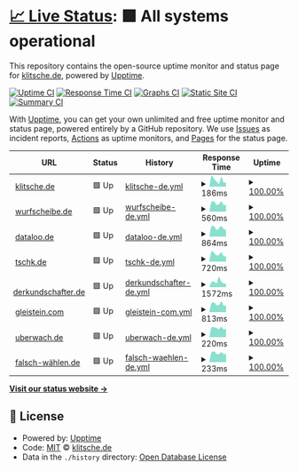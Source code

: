 # [📈 Live Status](https://klitsche.github.io/upptime): <!--live status--> **🟩 All systems operational**

This repository contains the open-source uptime monitor and status page for [klitsche.de](https://klitsche.de), powered by [Upptime](https://github.com/upptime/upptime).

[![Uptime CI](https://github.com/klitsche/upptime/workflows/Uptime%20CI/badge.svg)](https://github.com/klitsche/upptime/actions?query=workflow%3A%22Uptime+CI%22)
[![Response Time CI](https://github.com/klitsche/upptime/workflows/Response%20Time%20CI/badge.svg)](https://github.com/klitsche/upptime/actions?query=workflow%3A%22Response+Time+CI%22)
[![Graphs CI](https://github.com/klitsche/upptime/workflows/Graphs%20CI/badge.svg)](https://github.com/klitsche/upptime/actions?query=workflow%3A%22Graphs+CI%22)
[![Static Site CI](https://github.com/klitsche/upptime/workflows/Static%20Site%20CI/badge.svg)](https://github.com/klitsche/upptime/actions?query=workflow%3A%22Static+Site+CI%22)
[![Summary CI](https://github.com/klitsche/upptime/workflows/Summary%20CI/badge.svg)](https://github.com/klitsche/upptime/actions?query=workflow%3A%22Summary+CI%22)

With [Upptime](https://upptime.js.org), you can get your own unlimited and free uptime monitor and status page, powered entirely by a GitHub repository. We use [Issues](https://github.com/klitsche/upptime/issues) as incident reports, [Actions](https://github.com/klitsche/upptime/actions) as uptime monitors, and [Pages](https://klitsche.github.io/upptime) for the status page.

<!--start: status pages-->
<!-- This summary is generated by Upptime (https://github.com/upptime/upptime) -->
<!-- Do not edit this manually, your changes will be overwritten -->
<!-- prettier-ignore -->
| URL | Status | History | Response Time | Uptime |
| --- | ------ | ------- | ------------- | ------ |
| <img alt="" src="https://icons.duckduckgo.com/ip3/klitsche.de.ico" height="13"> [klitsche.de](https://klitsche.de) | 🟩 Up | [klitsche-de.yml](https://github.com/klitsche/upptime/commits/HEAD/history/klitsche-de.yml) | <details><summary><img alt="Response time graph" src="./graphs/klitsche-de/response-time-week.png" height="20"> 186ms</summary><br><a href="https://klitsche.github.io/upptime/history/klitsche-de"><img alt="Response time 309" src="https://img.shields.io/endpoint?url=https%3A%2F%2Fraw.githubusercontent.com%2Fklitsche%2Fupptime%2FHEAD%2Fapi%2Fklitsche-de%2Fresponse-time.json"></a><br><a href="https://klitsche.github.io/upptime/history/klitsche-de"><img alt="24-hour response time 142" src="https://img.shields.io/endpoint?url=https%3A%2F%2Fraw.githubusercontent.com%2Fklitsche%2Fupptime%2FHEAD%2Fapi%2Fklitsche-de%2Fresponse-time-day.json"></a><br><a href="https://klitsche.github.io/upptime/history/klitsche-de"><img alt="7-day response time 186" src="https://img.shields.io/endpoint?url=https%3A%2F%2Fraw.githubusercontent.com%2Fklitsche%2Fupptime%2FHEAD%2Fapi%2Fklitsche-de%2Fresponse-time-week.json"></a><br><a href="https://klitsche.github.io/upptime/history/klitsche-de"><img alt="30-day response time 229" src="https://img.shields.io/endpoint?url=https%3A%2F%2Fraw.githubusercontent.com%2Fklitsche%2Fupptime%2FHEAD%2Fapi%2Fklitsche-de%2Fresponse-time-month.json"></a><br><a href="https://klitsche.github.io/upptime/history/klitsche-de"><img alt="1-year response time 280" src="https://img.shields.io/endpoint?url=https%3A%2F%2Fraw.githubusercontent.com%2Fklitsche%2Fupptime%2FHEAD%2Fapi%2Fklitsche-de%2Fresponse-time-year.json"></a></details> | <details><summary><a href="https://klitsche.github.io/upptime/history/klitsche-de">100.00%</a></summary><a href="https://klitsche.github.io/upptime/history/klitsche-de"><img alt="All-time uptime 100.00%" src="https://img.shields.io/endpoint?url=https%3A%2F%2Fraw.githubusercontent.com%2Fklitsche%2Fupptime%2FHEAD%2Fapi%2Fklitsche-de%2Fuptime.json"></a><br><a href="https://klitsche.github.io/upptime/history/klitsche-de"><img alt="24-hour uptime 100.00%" src="https://img.shields.io/endpoint?url=https%3A%2F%2Fraw.githubusercontent.com%2Fklitsche%2Fupptime%2FHEAD%2Fapi%2Fklitsche-de%2Fuptime-day.json"></a><br><a href="https://klitsche.github.io/upptime/history/klitsche-de"><img alt="7-day uptime 100.00%" src="https://img.shields.io/endpoint?url=https%3A%2F%2Fraw.githubusercontent.com%2Fklitsche%2Fupptime%2FHEAD%2Fapi%2Fklitsche-de%2Fuptime-week.json"></a><br><a href="https://klitsche.github.io/upptime/history/klitsche-de"><img alt="30-day uptime 100.00%" src="https://img.shields.io/endpoint?url=https%3A%2F%2Fraw.githubusercontent.com%2Fklitsche%2Fupptime%2FHEAD%2Fapi%2Fklitsche-de%2Fuptime-month.json"></a><br><a href="https://klitsche.github.io/upptime/history/klitsche-de"><img alt="1-year uptime 100.00%" src="https://img.shields.io/endpoint?url=https%3A%2F%2Fraw.githubusercontent.com%2Fklitsche%2Fupptime%2FHEAD%2Fapi%2Fklitsche-de%2Fuptime-year.json"></a></details>
| <img alt="" src="https://icons.duckduckgo.com/ip3/wurfscheibe.de.ico" height="13"> [wurfscheibe.de](https://wurfscheibe.de) | 🟩 Up | [wurfscheibe-de.yml](https://github.com/klitsche/upptime/commits/HEAD/history/wurfscheibe-de.yml) | <details><summary><img alt="Response time graph" src="./graphs/wurfscheibe-de/response-time-week.png" height="20"> 560ms</summary><br><a href="https://klitsche.github.io/upptime/history/wurfscheibe-de"><img alt="Response time 727" src="https://img.shields.io/endpoint?url=https%3A%2F%2Fraw.githubusercontent.com%2Fklitsche%2Fupptime%2FHEAD%2Fapi%2Fwurfscheibe-de%2Fresponse-time.json"></a><br><a href="https://klitsche.github.io/upptime/history/wurfscheibe-de"><img alt="24-hour response time 505" src="https://img.shields.io/endpoint?url=https%3A%2F%2Fraw.githubusercontent.com%2Fklitsche%2Fupptime%2FHEAD%2Fapi%2Fwurfscheibe-de%2Fresponse-time-day.json"></a><br><a href="https://klitsche.github.io/upptime/history/wurfscheibe-de"><img alt="7-day response time 560" src="https://img.shields.io/endpoint?url=https%3A%2F%2Fraw.githubusercontent.com%2Fklitsche%2Fupptime%2FHEAD%2Fapi%2Fwurfscheibe-de%2Fresponse-time-week.json"></a><br><a href="https://klitsche.github.io/upptime/history/wurfscheibe-de"><img alt="30-day response time 598" src="https://img.shields.io/endpoint?url=https%3A%2F%2Fraw.githubusercontent.com%2Fklitsche%2Fupptime%2FHEAD%2Fapi%2Fwurfscheibe-de%2Fresponse-time-month.json"></a><br><a href="https://klitsche.github.io/upptime/history/wurfscheibe-de"><img alt="1-year response time 709" src="https://img.shields.io/endpoint?url=https%3A%2F%2Fraw.githubusercontent.com%2Fklitsche%2Fupptime%2FHEAD%2Fapi%2Fwurfscheibe-de%2Fresponse-time-year.json"></a></details> | <details><summary><a href="https://klitsche.github.io/upptime/history/wurfscheibe-de">100.00%</a></summary><a href="https://klitsche.github.io/upptime/history/wurfscheibe-de"><img alt="All-time uptime 95.92%" src="https://img.shields.io/endpoint?url=https%3A%2F%2Fraw.githubusercontent.com%2Fklitsche%2Fupptime%2FHEAD%2Fapi%2Fwurfscheibe-de%2Fuptime.json"></a><br><a href="https://klitsche.github.io/upptime/history/wurfscheibe-de"><img alt="24-hour uptime 100.00%" src="https://img.shields.io/endpoint?url=https%3A%2F%2Fraw.githubusercontent.com%2Fklitsche%2Fupptime%2FHEAD%2Fapi%2Fwurfscheibe-de%2Fuptime-day.json"></a><br><a href="https://klitsche.github.io/upptime/history/wurfscheibe-de"><img alt="7-day uptime 100.00%" src="https://img.shields.io/endpoint?url=https%3A%2F%2Fraw.githubusercontent.com%2Fklitsche%2Fupptime%2FHEAD%2Fapi%2Fwurfscheibe-de%2Fuptime-week.json"></a><br><a href="https://klitsche.github.io/upptime/history/wurfscheibe-de"><img alt="30-day uptime 100.00%" src="https://img.shields.io/endpoint?url=https%3A%2F%2Fraw.githubusercontent.com%2Fklitsche%2Fupptime%2FHEAD%2Fapi%2Fwurfscheibe-de%2Fuptime-month.json"></a><br><a href="https://klitsche.github.io/upptime/history/wurfscheibe-de"><img alt="1-year uptime 92.35%" src="https://img.shields.io/endpoint?url=https%3A%2F%2Fraw.githubusercontent.com%2Fklitsche%2Fupptime%2FHEAD%2Fapi%2Fwurfscheibe-de%2Fuptime-year.json"></a></details>
| <img alt="" src="https://icons.duckduckgo.com/ip3/dataloo.de.ico" height="13"> [dataloo.de](https://dataloo.de) | 🟩 Up | [dataloo-de.yml](https://github.com/klitsche/upptime/commits/HEAD/history/dataloo-de.yml) | <details><summary><img alt="Response time graph" src="./graphs/dataloo-de/response-time-week.png" height="20"> 864ms</summary><br><a href="https://klitsche.github.io/upptime/history/dataloo-de"><img alt="Response time 908" src="https://img.shields.io/endpoint?url=https%3A%2F%2Fraw.githubusercontent.com%2Fklitsche%2Fupptime%2FHEAD%2Fapi%2Fdataloo-de%2Fresponse-time.json"></a><br><a href="https://klitsche.github.io/upptime/history/dataloo-de"><img alt="24-hour response time 746" src="https://img.shields.io/endpoint?url=https%3A%2F%2Fraw.githubusercontent.com%2Fklitsche%2Fupptime%2FHEAD%2Fapi%2Fdataloo-de%2Fresponse-time-day.json"></a><br><a href="https://klitsche.github.io/upptime/history/dataloo-de"><img alt="7-day response time 864" src="https://img.shields.io/endpoint?url=https%3A%2F%2Fraw.githubusercontent.com%2Fklitsche%2Fupptime%2FHEAD%2Fapi%2Fdataloo-de%2Fresponse-time-week.json"></a><br><a href="https://klitsche.github.io/upptime/history/dataloo-de"><img alt="30-day response time 914" src="https://img.shields.io/endpoint?url=https%3A%2F%2Fraw.githubusercontent.com%2Fklitsche%2Fupptime%2FHEAD%2Fapi%2Fdataloo-de%2Fresponse-time-month.json"></a><br><a href="https://klitsche.github.io/upptime/history/dataloo-de"><img alt="1-year response time 898" src="https://img.shields.io/endpoint?url=https%3A%2F%2Fraw.githubusercontent.com%2Fklitsche%2Fupptime%2FHEAD%2Fapi%2Fdataloo-de%2Fresponse-time-year.json"></a></details> | <details><summary><a href="https://klitsche.github.io/upptime/history/dataloo-de">100.00%</a></summary><a href="https://klitsche.github.io/upptime/history/dataloo-de"><img alt="All-time uptime 99.70%" src="https://img.shields.io/endpoint?url=https%3A%2F%2Fraw.githubusercontent.com%2Fklitsche%2Fupptime%2FHEAD%2Fapi%2Fdataloo-de%2Fuptime.json"></a><br><a href="https://klitsche.github.io/upptime/history/dataloo-de"><img alt="24-hour uptime 100.00%" src="https://img.shields.io/endpoint?url=https%3A%2F%2Fraw.githubusercontent.com%2Fklitsche%2Fupptime%2FHEAD%2Fapi%2Fdataloo-de%2Fuptime-day.json"></a><br><a href="https://klitsche.github.io/upptime/history/dataloo-de"><img alt="7-day uptime 100.00%" src="https://img.shields.io/endpoint?url=https%3A%2F%2Fraw.githubusercontent.com%2Fklitsche%2Fupptime%2FHEAD%2Fapi%2Fdataloo-de%2Fuptime-week.json"></a><br><a href="https://klitsche.github.io/upptime/history/dataloo-de"><img alt="30-day uptime 100.00%" src="https://img.shields.io/endpoint?url=https%3A%2F%2Fraw.githubusercontent.com%2Fklitsche%2Fupptime%2FHEAD%2Fapi%2Fdataloo-de%2Fuptime-month.json"></a><br><a href="https://klitsche.github.io/upptime/history/dataloo-de"><img alt="1-year uptime 98.87%" src="https://img.shields.io/endpoint?url=https%3A%2F%2Fraw.githubusercontent.com%2Fklitsche%2Fupptime%2FHEAD%2Fapi%2Fdataloo-de%2Fuptime-year.json"></a></details>
| <img alt="" src="https://icons.duckduckgo.com/ip3/tschk.de.ico" height="13"> [tschk.de](https://tschk.de) | 🟩 Up | [tschk-de.yml](https://github.com/klitsche/upptime/commits/HEAD/history/tschk-de.yml) | <details><summary><img alt="Response time graph" src="./graphs/tschk-de/response-time-week.png" height="20"> 720ms</summary><br><a href="https://klitsche.github.io/upptime/history/tschk-de"><img alt="Response time 873" src="https://img.shields.io/endpoint?url=https%3A%2F%2Fraw.githubusercontent.com%2Fklitsche%2Fupptime%2FHEAD%2Fapi%2Ftschk-de%2Fresponse-time.json"></a><br><a href="https://klitsche.github.io/upptime/history/tschk-de"><img alt="24-hour response time 629" src="https://img.shields.io/endpoint?url=https%3A%2F%2Fraw.githubusercontent.com%2Fklitsche%2Fupptime%2FHEAD%2Fapi%2Ftschk-de%2Fresponse-time-day.json"></a><br><a href="https://klitsche.github.io/upptime/history/tschk-de"><img alt="7-day response time 720" src="https://img.shields.io/endpoint?url=https%3A%2F%2Fraw.githubusercontent.com%2Fklitsche%2Fupptime%2FHEAD%2Fapi%2Ftschk-de%2Fresponse-time-week.json"></a><br><a href="https://klitsche.github.io/upptime/history/tschk-de"><img alt="30-day response time 801" src="https://img.shields.io/endpoint?url=https%3A%2F%2Fraw.githubusercontent.com%2Fklitsche%2Fupptime%2FHEAD%2Fapi%2Ftschk-de%2Fresponse-time-month.json"></a><br><a href="https://klitsche.github.io/upptime/history/tschk-de"><img alt="1-year response time 863" src="https://img.shields.io/endpoint?url=https%3A%2F%2Fraw.githubusercontent.com%2Fklitsche%2Fupptime%2FHEAD%2Fapi%2Ftschk-de%2Fresponse-time-year.json"></a></details> | <details><summary><a href="https://klitsche.github.io/upptime/history/tschk-de">100.00%</a></summary><a href="https://klitsche.github.io/upptime/history/tschk-de"><img alt="All-time uptime 96.41%" src="https://img.shields.io/endpoint?url=https%3A%2F%2Fraw.githubusercontent.com%2Fklitsche%2Fupptime%2FHEAD%2Fapi%2Ftschk-de%2Fuptime.json"></a><br><a href="https://klitsche.github.io/upptime/history/tschk-de"><img alt="24-hour uptime 100.00%" src="https://img.shields.io/endpoint?url=https%3A%2F%2Fraw.githubusercontent.com%2Fklitsche%2Fupptime%2FHEAD%2Fapi%2Ftschk-de%2Fuptime-day.json"></a><br><a href="https://klitsche.github.io/upptime/history/tschk-de"><img alt="7-day uptime 100.00%" src="https://img.shields.io/endpoint?url=https%3A%2F%2Fraw.githubusercontent.com%2Fklitsche%2Fupptime%2FHEAD%2Fapi%2Ftschk-de%2Fuptime-week.json"></a><br><a href="https://klitsche.github.io/upptime/history/tschk-de"><img alt="30-day uptime 100.00%" src="https://img.shields.io/endpoint?url=https%3A%2F%2Fraw.githubusercontent.com%2Fklitsche%2Fupptime%2FHEAD%2Fapi%2Ftschk-de%2Fuptime-month.json"></a><br><a href="https://klitsche.github.io/upptime/history/tschk-de"><img alt="1-year uptime 93.54%" src="https://img.shields.io/endpoint?url=https%3A%2F%2Fraw.githubusercontent.com%2Fklitsche%2Fupptime%2FHEAD%2Fapi%2Ftschk-de%2Fuptime-year.json"></a></details>
| <img alt="" src="https://icons.duckduckgo.com/ip3/derkundschafter.de.ico" height="13"> [derkundschafter.de](https://derkundschafter.de) | 🟩 Up | [derkundschafter-de.yml](https://github.com/klitsche/upptime/commits/HEAD/history/derkundschafter-de.yml) | <details><summary><img alt="Response time graph" src="./graphs/derkundschafter-de/response-time-week.png" height="20"> 1572ms</summary><br><a href="https://klitsche.github.io/upptime/history/derkundschafter-de"><img alt="Response time 1285" src="https://img.shields.io/endpoint?url=https%3A%2F%2Fraw.githubusercontent.com%2Fklitsche%2Fupptime%2FHEAD%2Fapi%2Fderkundschafter-de%2Fresponse-time.json"></a><br><a href="https://klitsche.github.io/upptime/history/derkundschafter-de"><img alt="24-hour response time 1122" src="https://img.shields.io/endpoint?url=https%3A%2F%2Fraw.githubusercontent.com%2Fklitsche%2Fupptime%2FHEAD%2Fapi%2Fderkundschafter-de%2Fresponse-time-day.json"></a><br><a href="https://klitsche.github.io/upptime/history/derkundschafter-de"><img alt="7-day response time 1572" src="https://img.shields.io/endpoint?url=https%3A%2F%2Fraw.githubusercontent.com%2Fklitsche%2Fupptime%2FHEAD%2Fapi%2Fderkundschafter-de%2Fresponse-time-week.json"></a><br><a href="https://klitsche.github.io/upptime/history/derkundschafter-de"><img alt="30-day response time 1491" src="https://img.shields.io/endpoint?url=https%3A%2F%2Fraw.githubusercontent.com%2Fklitsche%2Fupptime%2FHEAD%2Fapi%2Fderkundschafter-de%2Fresponse-time-month.json"></a><br><a href="https://klitsche.github.io/upptime/history/derkundschafter-de"><img alt="1-year response time 1271" src="https://img.shields.io/endpoint?url=https%3A%2F%2Fraw.githubusercontent.com%2Fklitsche%2Fupptime%2FHEAD%2Fapi%2Fderkundschafter-de%2Fresponse-time-year.json"></a></details> | <details><summary><a href="https://klitsche.github.io/upptime/history/derkundschafter-de">100.00%</a></summary><a href="https://klitsche.github.io/upptime/history/derkundschafter-de"><img alt="All-time uptime 99.96%" src="https://img.shields.io/endpoint?url=https%3A%2F%2Fraw.githubusercontent.com%2Fklitsche%2Fupptime%2FHEAD%2Fapi%2Fderkundschafter-de%2Fuptime.json"></a><br><a href="https://klitsche.github.io/upptime/history/derkundschafter-de"><img alt="24-hour uptime 100.00%" src="https://img.shields.io/endpoint?url=https%3A%2F%2Fraw.githubusercontent.com%2Fklitsche%2Fupptime%2FHEAD%2Fapi%2Fderkundschafter-de%2Fuptime-day.json"></a><br><a href="https://klitsche.github.io/upptime/history/derkundschafter-de"><img alt="7-day uptime 100.00%" src="https://img.shields.io/endpoint?url=https%3A%2F%2Fraw.githubusercontent.com%2Fklitsche%2Fupptime%2FHEAD%2Fapi%2Fderkundschafter-de%2Fuptime-week.json"></a><br><a href="https://klitsche.github.io/upptime/history/derkundschafter-de"><img alt="30-day uptime 100.00%" src="https://img.shields.io/endpoint?url=https%3A%2F%2Fraw.githubusercontent.com%2Fklitsche%2Fupptime%2FHEAD%2Fapi%2Fderkundschafter-de%2Fuptime-month.json"></a><br><a href="https://klitsche.github.io/upptime/history/derkundschafter-de"><img alt="1-year uptime 99.94%" src="https://img.shields.io/endpoint?url=https%3A%2F%2Fraw.githubusercontent.com%2Fklitsche%2Fupptime%2FHEAD%2Fapi%2Fderkundschafter-de%2Fuptime-year.json"></a></details>
| <img alt="" src="https://icons.duckduckgo.com/ip3/gleistein.com.ico" height="13"> [gleistein.com](https://gleistein.com) | 🟩 Up | [gleistein-com.yml](https://github.com/klitsche/upptime/commits/HEAD/history/gleistein-com.yml) | <details><summary><img alt="Response time graph" src="./graphs/gleistein-com/response-time-week.png" height="20"> 813ms</summary><br><a href="https://klitsche.github.io/upptime/history/gleistein-com"><img alt="Response time 826" src="https://img.shields.io/endpoint?url=https%3A%2F%2Fraw.githubusercontent.com%2Fklitsche%2Fupptime%2FHEAD%2Fapi%2Fgleistein-com%2Fresponse-time.json"></a><br><a href="https://klitsche.github.io/upptime/history/gleistein-com"><img alt="24-hour response time 631" src="https://img.shields.io/endpoint?url=https%3A%2F%2Fraw.githubusercontent.com%2Fklitsche%2Fupptime%2FHEAD%2Fapi%2Fgleistein-com%2Fresponse-time-day.json"></a><br><a href="https://klitsche.github.io/upptime/history/gleistein-com"><img alt="7-day response time 813" src="https://img.shields.io/endpoint?url=https%3A%2F%2Fraw.githubusercontent.com%2Fklitsche%2Fupptime%2FHEAD%2Fapi%2Fgleistein-com%2Fresponse-time-week.json"></a><br><a href="https://klitsche.github.io/upptime/history/gleistein-com"><img alt="30-day response time 844" src="https://img.shields.io/endpoint?url=https%3A%2F%2Fraw.githubusercontent.com%2Fklitsche%2Fupptime%2FHEAD%2Fapi%2Fgleistein-com%2Fresponse-time-month.json"></a><br><a href="https://klitsche.github.io/upptime/history/gleistein-com"><img alt="1-year response time 841" src="https://img.shields.io/endpoint?url=https%3A%2F%2Fraw.githubusercontent.com%2Fklitsche%2Fupptime%2FHEAD%2Fapi%2Fgleistein-com%2Fresponse-time-year.json"></a></details> | <details><summary><a href="https://klitsche.github.io/upptime/history/gleistein-com">100.00%</a></summary><a href="https://klitsche.github.io/upptime/history/gleistein-com"><img alt="All-time uptime 99.96%" src="https://img.shields.io/endpoint?url=https%3A%2F%2Fraw.githubusercontent.com%2Fklitsche%2Fupptime%2FHEAD%2Fapi%2Fgleistein-com%2Fuptime.json"></a><br><a href="https://klitsche.github.io/upptime/history/gleistein-com"><img alt="24-hour uptime 100.00%" src="https://img.shields.io/endpoint?url=https%3A%2F%2Fraw.githubusercontent.com%2Fklitsche%2Fupptime%2FHEAD%2Fapi%2Fgleistein-com%2Fuptime-day.json"></a><br><a href="https://klitsche.github.io/upptime/history/gleistein-com"><img alt="7-day uptime 100.00%" src="https://img.shields.io/endpoint?url=https%3A%2F%2Fraw.githubusercontent.com%2Fklitsche%2Fupptime%2FHEAD%2Fapi%2Fgleistein-com%2Fuptime-week.json"></a><br><a href="https://klitsche.github.io/upptime/history/gleistein-com"><img alt="30-day uptime 99.96%" src="https://img.shields.io/endpoint?url=https%3A%2F%2Fraw.githubusercontent.com%2Fklitsche%2Fupptime%2FHEAD%2Fapi%2Fgleistein-com%2Fuptime-month.json"></a><br><a href="https://klitsche.github.io/upptime/history/gleistein-com"><img alt="1-year uptime 99.95%" src="https://img.shields.io/endpoint?url=https%3A%2F%2Fraw.githubusercontent.com%2Fklitsche%2Fupptime%2FHEAD%2Fapi%2Fgleistein-com%2Fuptime-year.json"></a></details>
| <img alt="" src="https://icons.duckduckgo.com/ip3/uberwach.de.ico" height="13"> [uberwach.de](https://uberwach.de) | 🟩 Up | [uberwach-de.yml](https://github.com/klitsche/upptime/commits/HEAD/history/uberwach-de.yml) | <details><summary><img alt="Response time graph" src="./graphs/uberwach-de/response-time-week.png" height="20"> 220ms</summary><br><a href="https://klitsche.github.io/upptime/history/uberwach-de"><img alt="Response time 237" src="https://img.shields.io/endpoint?url=https%3A%2F%2Fraw.githubusercontent.com%2Fklitsche%2Fupptime%2FHEAD%2Fapi%2Fuberwach-de%2Fresponse-time.json"></a><br><a href="https://klitsche.github.io/upptime/history/uberwach-de"><img alt="24-hour response time 115" src="https://img.shields.io/endpoint?url=https%3A%2F%2Fraw.githubusercontent.com%2Fklitsche%2Fupptime%2FHEAD%2Fapi%2Fuberwach-de%2Fresponse-time-day.json"></a><br><a href="https://klitsche.github.io/upptime/history/uberwach-de"><img alt="7-day response time 220" src="https://img.shields.io/endpoint?url=https%3A%2F%2Fraw.githubusercontent.com%2Fklitsche%2Fupptime%2FHEAD%2Fapi%2Fuberwach-de%2Fresponse-time-week.json"></a><br><a href="https://klitsche.github.io/upptime/history/uberwach-de"><img alt="30-day response time 231" src="https://img.shields.io/endpoint?url=https%3A%2F%2Fraw.githubusercontent.com%2Fklitsche%2Fupptime%2FHEAD%2Fapi%2Fuberwach-de%2Fresponse-time-month.json"></a><br><a href="https://klitsche.github.io/upptime/history/uberwach-de"><img alt="1-year response time 237" src="https://img.shields.io/endpoint?url=https%3A%2F%2Fraw.githubusercontent.com%2Fklitsche%2Fupptime%2FHEAD%2Fapi%2Fuberwach-de%2Fresponse-time-year.json"></a></details> | <details><summary><a href="https://klitsche.github.io/upptime/history/uberwach-de">100.00%</a></summary><a href="https://klitsche.github.io/upptime/history/uberwach-de"><img alt="All-time uptime 100.00%" src="https://img.shields.io/endpoint?url=https%3A%2F%2Fraw.githubusercontent.com%2Fklitsche%2Fupptime%2FHEAD%2Fapi%2Fuberwach-de%2Fuptime.json"></a><br><a href="https://klitsche.github.io/upptime/history/uberwach-de"><img alt="24-hour uptime 100.00%" src="https://img.shields.io/endpoint?url=https%3A%2F%2Fraw.githubusercontent.com%2Fklitsche%2Fupptime%2FHEAD%2Fapi%2Fuberwach-de%2Fuptime-day.json"></a><br><a href="https://klitsche.github.io/upptime/history/uberwach-de"><img alt="7-day uptime 100.00%" src="https://img.shields.io/endpoint?url=https%3A%2F%2Fraw.githubusercontent.com%2Fklitsche%2Fupptime%2FHEAD%2Fapi%2Fuberwach-de%2Fuptime-week.json"></a><br><a href="https://klitsche.github.io/upptime/history/uberwach-de"><img alt="30-day uptime 100.00%" src="https://img.shields.io/endpoint?url=https%3A%2F%2Fraw.githubusercontent.com%2Fklitsche%2Fupptime%2FHEAD%2Fapi%2Fuberwach-de%2Fuptime-month.json"></a><br><a href="https://klitsche.github.io/upptime/history/uberwach-de"><img alt="1-year uptime 100.00%" src="https://img.shields.io/endpoint?url=https%3A%2F%2Fraw.githubusercontent.com%2Fklitsche%2Fupptime%2FHEAD%2Fapi%2Fuberwach-de%2Fuptime-year.json"></a></details>
| <img alt="" src="https://icons.duckduckgo.com/ip3/xn--falsch-whlen-ncb.de.ico" height="13"> [falsch-wählen.de](https://xn--falsch-whlen-ncb.de) | 🟩 Up | [falsch-waehlen-de.yml](https://github.com/klitsche/upptime/commits/HEAD/history/falsch-waehlen-de.yml) | <details><summary><img alt="Response time graph" src="./graphs/falsch-waehlen-de/response-time-week.png" height="20"> 233ms</summary><br><a href="https://klitsche.github.io/upptime/history/falsch-waehlen-de"><img alt="Response time 242" src="https://img.shields.io/endpoint?url=https%3A%2F%2Fraw.githubusercontent.com%2Fklitsche%2Fupptime%2FHEAD%2Fapi%2Ffalsch-waehlen-de%2Fresponse-time.json"></a><br><a href="https://klitsche.github.io/upptime/history/falsch-waehlen-de"><img alt="24-hour response time 221" src="https://img.shields.io/endpoint?url=https%3A%2F%2Fraw.githubusercontent.com%2Fklitsche%2Fupptime%2FHEAD%2Fapi%2Ffalsch-waehlen-de%2Fresponse-time-day.json"></a><br><a href="https://klitsche.github.io/upptime/history/falsch-waehlen-de"><img alt="7-day response time 233" src="https://img.shields.io/endpoint?url=https%3A%2F%2Fraw.githubusercontent.com%2Fklitsche%2Fupptime%2FHEAD%2Fapi%2Ffalsch-waehlen-de%2Fresponse-time-week.json"></a><br><a href="https://klitsche.github.io/upptime/history/falsch-waehlen-de"><img alt="30-day response time 241" src="https://img.shields.io/endpoint?url=https%3A%2F%2Fraw.githubusercontent.com%2Fklitsche%2Fupptime%2FHEAD%2Fapi%2Ffalsch-waehlen-de%2Fresponse-time-month.json"></a><br><a href="https://klitsche.github.io/upptime/history/falsch-waehlen-de"><img alt="1-year response time 242" src="https://img.shields.io/endpoint?url=https%3A%2F%2Fraw.githubusercontent.com%2Fklitsche%2Fupptime%2FHEAD%2Fapi%2Ffalsch-waehlen-de%2Fresponse-time-year.json"></a></details> | <details><summary><a href="https://klitsche.github.io/upptime/history/falsch-waehlen-de">100.00%</a></summary><a href="https://klitsche.github.io/upptime/history/falsch-waehlen-de"><img alt="All-time uptime 100.00%" src="https://img.shields.io/endpoint?url=https%3A%2F%2Fraw.githubusercontent.com%2Fklitsche%2Fupptime%2FHEAD%2Fapi%2Ffalsch-waehlen-de%2Fuptime.json"></a><br><a href="https://klitsche.github.io/upptime/history/falsch-waehlen-de"><img alt="24-hour uptime 100.00%" src="https://img.shields.io/endpoint?url=https%3A%2F%2Fraw.githubusercontent.com%2Fklitsche%2Fupptime%2FHEAD%2Fapi%2Ffalsch-waehlen-de%2Fuptime-day.json"></a><br><a href="https://klitsche.github.io/upptime/history/falsch-waehlen-de"><img alt="7-day uptime 100.00%" src="https://img.shields.io/endpoint?url=https%3A%2F%2Fraw.githubusercontent.com%2Fklitsche%2Fupptime%2FHEAD%2Fapi%2Ffalsch-waehlen-de%2Fuptime-week.json"></a><br><a href="https://klitsche.github.io/upptime/history/falsch-waehlen-de"><img alt="30-day uptime 100.00%" src="https://img.shields.io/endpoint?url=https%3A%2F%2Fraw.githubusercontent.com%2Fklitsche%2Fupptime%2FHEAD%2Fapi%2Ffalsch-waehlen-de%2Fuptime-month.json"></a><br><a href="https://klitsche.github.io/upptime/history/falsch-waehlen-de"><img alt="1-year uptime 100.00%" src="https://img.shields.io/endpoint?url=https%3A%2F%2Fraw.githubusercontent.com%2Fklitsche%2Fupptime%2FHEAD%2Fapi%2Ffalsch-waehlen-de%2Fuptime-year.json"></a></details>

<!--end: status pages-->

[**Visit our status website →**](https://klitsche.github.io/upptime)

## 📄 License

- Powered by: [Upptime](https://github.com/upptime/upptime)
- Code: [MIT](./LICENSE) © [klitsche.de](https://klitsche.de)
- Data in the `./history` directory: [Open Database License](https://opendatacommons.org/licenses/odbl/1-0/)
